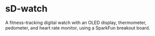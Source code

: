 # sD-watch

A fitness-tracking digital watch with an OLED display, thermometer, pedometer, and heart rate monitor, using a SparkFun breakout board.
